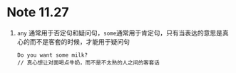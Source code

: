 # Note 11.27

1. `any` 通常用于否定句和疑问句，`some`通常用于肯定句，只有当表达的意思是真心的而不是客套的时候，才能用于疑问句

   ```
   Do you want some milk?
   // 真心想让对面喝点牛奶，而不是不太熟的人之间的客套话
   ```
